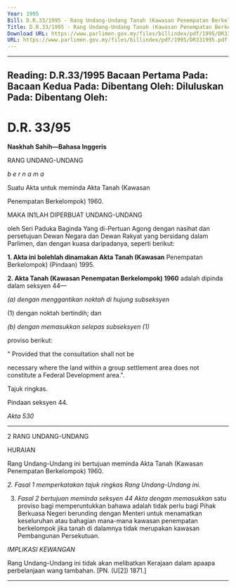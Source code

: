 ```yaml
---
Year: 1995
Bill: D.R.33/1995 - Rang Undang-Undang Tanah (Kawasan Penempatan Berkelompok) (Pindaan) 1995 (Lulus)
Title: D.R.33/1995 - Rang Undang-Undang Tanah (Kawasan Penempatan Berkelompok) (Pindaan) 1995 (Lulus)
Download URL: https://www.parlimen.gov.my/files/billindex/pdf/1995/DR331995.pdf
URL: https://www.parlimen.gov.my/files/billindex/pdf/1995/DR331995.pdf
---
```

---
Reading:
D.R.33/1995
Bacaan Pertama Pada:
Bacaan Kedua Pada:
Dibentang Oleh:
Diluluskan Pada:
Dibentang Oleh:
---

# D.R. 33/95

**Naskhah Sahih—Bahasa Inggeris**

RANG UNDANG-UNDANG

_b e r n a m a_

Suatu Akta untuk meminda Akta Tanah (Kawasan

Penempatan Berkelompok) 1960.


MAKA IN1LAH DIPERBUAT UNDANG-UNDANG

oleh Seri Paduka Baginda Yang di-Pertuan Agong dengan
nasihat dan persetujuan Dewan Negara dan Dewan Rakyat
yang bersidang dalam Parlimen, dan dengan kuasa
daripadanya, seperti berikut:

**1. Akta ini bolehlah dinamakan Akta Tanah (Kawasan**
Penempatan Berkelompok) (Pindaan) 1995.

**2. Akta Tanah (Kawasan Penempatan Berkelompok) 1960**
adalah dipinda dalam seksyen 44—

_(a) dengan menggantikan noktah di hujung subseksyen_

(1) dengan noktah bertindih; dan

_(b) dengan memasukkan selepas subseksyen (1)_

proviso berikut:

" Provided that the consultation shall not be

necessary where the land within a group
settlement area does not constitute a Federal
Development area.".


Tajuk
ringkas.

Pindaan
seksyen 44.

_Akta 530_


-----

2 RANG UNDANG-UNDANG

HURAIAN

Rang Undang-Undang ini bertujuan meminda Akta Tanah (Kawasan
Penempatan Berkelompok) 1960.

_2. Fasal 1 memperkatakan tajuk ringkas Rang Undang-Undang ini._

3. _Fasal 2 bertujuan meminda seksyen 44 Akta dengan memasukkan_
satu proviso bagi memperuntukkan bahawa adalah tidak perlu bagi
Pihak Berkuasa Negeri berunding dengan Menteri untuk menamatkan
keseluruhan atau bahagian mana-mana kawasan penempatan
berkelompok jika tanah di dalamnya tidak merupakan kawasan
Pembangunan Persekutuan.

_IMPLIKASI_ _KEWANGAN_

Rang Undang-Undang ini tidak akan melibatkan Kerajaan dalam apaapa perbelanjaan wang tambahan. [PN. (U[2]) 1871.]


-----

